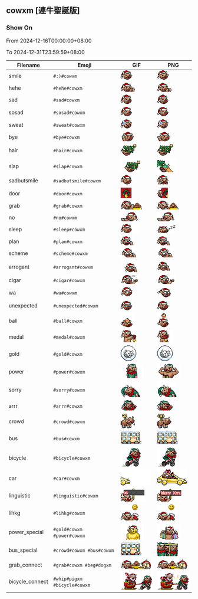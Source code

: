 ## cowxm [連牛聖誕版]

### Show On
From 2024-12-16T00:00:00+08:00

To 2024-12-31T23:59:59+08:00

| Filename | Emoji | GIF | PNG |
| --- | --- | --- | --- |
| smile | `#:)#cowxm` | ![smile](../../assets/android/faces/cowxm/smile.gif) | ![smile](../../assets/android/faces_png/cowxm/smile.png) |
| hehe | `#hehe#cowxm` | ![hehe](../../assets/android/faces/cowxm/hehe.gif) | ![hehe](../../assets/android/faces_png/cowxm/hehe.png) |
| sad | `#sad#cowxm` | ![sad](../../assets/android/faces/cowxm/sad.gif) | ![sad](../../assets/android/faces_png/cowxm/sad.png) |
| sosad | `#sosad#cowxm` | ![sosad](../../assets/android/faces/cowxm/sosad.gif) | ![sosad](../../assets/android/faces_png/cowxm/sosad.png) |
| sweat | `#sweat#cowxm` | ![sweat](../../assets/android/faces/cowxm/sweat.gif) | ![sweat](../../assets/android/faces_png/cowxm/sweat.png) |
| bye | `#bye#cowxm` | ![bye](../../assets/android/faces/cowxm/bye.gif) | ![bye](../../assets/android/faces_png/cowxm/bye.png) |
| hair | `#hair#cowxm` | ![hair](../../assets/android/faces/cowxm/hair.gif) | ![hair](../../assets/android/faces_png/cowxm/hair.png) |
| slap | `#slap#cowxm` | ![slap](../../assets/android/faces/cowxm/slap.gif) | ![slap](../../assets/android/faces_png/cowxm/slap.png) |
| sadbutsmile | `#sadbutsmile#cowxm` | ![sadbutsmile](../../assets/android/faces/cowxm/sadbutsmile.gif) | ![sadbutsmile](../../assets/android/faces_png/cowxm/sadbutsmile.png) |
| door | `#door#cowxm` | ![door](../../assets/android/faces/cowxm/door.gif) | ![door](../../assets/android/faces_png/cowxm/door.png) |
| grab | `#grab#cowxm` | ![grab](../../assets/android/faces/cowxm/grab.gif) | ![grab](../../assets/android/faces_png/cowxm/grab.png) |
| no | `#no#cowxm` | ![no](../../assets/android/faces/cowxm/no.gif) | ![no](../../assets/android/faces_png/cowxm/no.png) |
| sleep | `#sleep#cowxm` | ![sleep](../../assets/android/faces/cowxm/sleep.gif) | ![sleep](../../assets/android/faces_png/cowxm/sleep.png) |
| plan | `#plan#cowxm` | ![plan](../../assets/android/faces/cowxm/plan.gif) | ![plan](../../assets/android/faces_png/cowxm/plan.png) |
| scheme | `#scheme#cowxm` | ![scheme](../../assets/android/faces/cowxm/scheme.gif) | ![scheme](../../assets/android/faces_png/cowxm/scheme.png) |
| arrogant | `#arrogant#cowxm` | ![arrogant](../../assets/android/faces/cowxm/arrogant.gif) | ![arrogant](../../assets/android/faces_png/cowxm/arrogant.png) |
| cigar | `#cigar#cowxm` | ![cigar](../../assets/android/faces/cowxm/cigar.gif) | ![cigar](../../assets/android/faces_png/cowxm/cigar.png) |
| wa | `#wa#cowxm` | ![wa](../../assets/android/faces/cowxm/wa.gif) | ![wa](../../assets/android/faces_png/cowxm/wa.png) |
| unexpected | `#unexpected#cowxm` | ![unexpected](../../assets/android/faces/cowxm/unexpected.gif) | ![unexpected](../../assets/android/faces_png/cowxm/unexpected.png) |
| ball | `#ball#cowxm` | ![ball](../../assets/android/faces/cowxm/ball.gif) | ![ball](../../assets/android/faces_png/cowxm/ball.png) |
| medal | `#medal#cowxm` | ![medal](../../assets/android/faces/cowxm/medal.gif) | ![medal](../../assets/android/faces_png/cowxm/medal.png) |
| gold | `#gold#cowxm` | ![gold](../../assets/android/faces/cowxm/gold.gif) | ![gold](../../assets/android/faces_png/cowxm/gold.png) |
| power | `#power#cowxm` | ![power](../../assets/android/faces/cowxm/power.gif) | ![power](../../assets/android/faces_png/cowxm/power.png) |
| sorry | `#sorry#cowxm` | ![sorry](../../assets/android/faces/cowxm/sorry.gif) | ![sorry](../../assets/android/faces_png/cowxm/sorry.png) |
| arrr | `#arrr#cowxm` | ![arrr](../../assets/android/faces/cowxm/arrr.gif) | ![arrr](../../assets/android/faces_png/cowxm/arrr.png) |
| crowd | `#crowd#cowxm` | ![crowd](../../assets/android/faces/cowxm/crowd.gif) | ![crowd](../../assets/android/faces_png/cowxm/crowd.png) |
| bus | `#bus#cowxm` | ![bus](../../assets/android/faces/cowxm/bus.gif) | ![bus](../../assets/android/faces_png/cowxm/bus.png) |
| bicycle | `#bicycle#cowxm` | ![bicycle](../../assets/android/faces/cowxm/bicycle.gif) | ![bicycle](../../assets/android/faces_png/cowxm/bicycle.png) |
| car | `#car#cowxm` | ![car](../../assets/android/faces/cowxm/car.gif) | ![car](../../assets/android/faces_png/cowxm/car.png) |
| linguistic | `#linguistic#cowxm` | ![linguistic](../../assets/android/faces/cowxm/linguistic.gif) | ![linguistic](../../assets/android/faces_png/cowxm/linguistic.png) |
| lihkg | `#lihkg#cowxm` | ![lihkg](../../assets/android/faces/cowxm/lihkg.gif) | ![lihkg](../../assets/android/faces_png/cowxm/lihkg.png) |
| power_special | `#gold#cowxm #power#cowxm` | ![power_special](../../assets/android/faces/cowxm/power_special.gif) | ![power_special](../../assets/android/faces_png/cowxm/power_special.png) |
| bus_special | `#crowd#cowxm #bus#cowxm` | ![bus_special](../../assets/android/faces/cowxm/bus_special.gif) | ![bus_special](../../assets/android/faces_png/cowxm/bus_special.png) |
| grab_connect | `#grab#cowxm #beg#dogxm` | ![grab_connect](../../assets/android/faces/cowxm/grab_connect.gif) | ![grab_connect](../../assets/android/faces_png/cowxm/grab_connect.png) |
| bicycle_connect | `#whip#pigxm #bicycle#cowxm` | ![bicycle_connect](../../assets/android/faces/cowxm/bicycle_connect.gif) | ![bicycle_connect](../../assets/android/faces_png/cowxm/bicycle_connect.png) |

